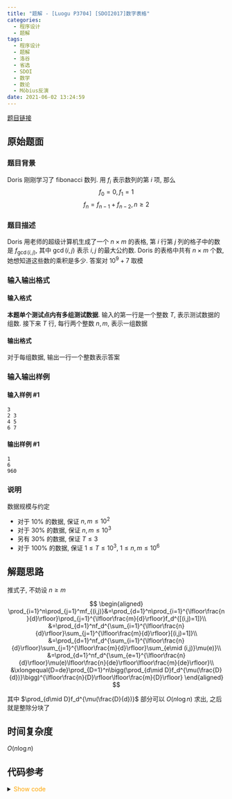 ```yaml
---
title: "题解 - [Luogu P3704] [SDOI2017]数字表格"
categories:
  - 程序设计
  - 题解
tags:
  - 程序设计
  - 题解
  - 洛谷
  - 省选
  - SDOI
  - 数学
  - 数论
  - Möbius反演
date: 2021-06-02 13:24:59
---
```


[题目链接](https://www.luogu.com.cn/problem/P3704)

<!-- more -->

## 原始题面

### 题目背景

Doris 刚刚学习了 fibonacci 数列. 用 $f_i$ 表示数列的第 $i$ 项, 那么
$$f_0=0,f_1=1$$
$$f_n=f_{n-1}+f_{n-2},n\geq 2$$

### 题目描述

Doris 用老师的超级计算机生成了一个 $n\times m$ 的表格, 第 $i$ 行第 $j$ 列的格子中的数是 $f_{\gcd(i,j)}$, 其中 $\gcd(i,j)$ 表示 $i,j$ 的最大公约数. Doris 的表格中共有 $n\times m$ 个数, 她想知道这些数的乘积是多少. 答案对 $10^9+7$ 取模

### 输入输出格式

#### 输入格式

**本题单个测试点内有多组测试数据**. 输入的第一行是一个整数 $T$, 表示测试数据的组数. 接下来 $T$ 行, 每行两个整数 $n, m$, 表示一组数据

#### 输出格式

对于每组数据, 输出一行一个整数表示答案

### 输入输出样例

#### 输入样例 #1

```input1
3
2 3
4 5
6 7
```

#### 输出样例 #1

```output1
1
6
960
```

### 说明

数据规模与约定

- 对于 $10\%$ 的数据, 保证 $n,m\leq 10^2$
- 对于 $30\%$ 的数据, 保证 $n,m\leq 10^3$
- 另有 $30\%$ 的数据, 保证 $T\leq 3$
- 对于 $100\%$ 的数据, 保证 $1 \leq T\leq 10^3$, $1\leq n,m\leq 10^6$

## 解题思路

推式子, 不妨设 $n\geqslant m$

$$
\begin{aligned}
  \prod_{i=1}^n\prod_{j=1}^mf_{(i,j)}&=\prod_{d=1}^n\prod_{i=1}^{\lfloor\frac{n}{d}\rfloor}\prod_{j=1}^{\lfloor\frac{m}{d}\rfloor}f_d^{[(i,j)=1]}\\
  &=\prod_{d=1}^nf_d^{\sum_{i=1}^{\lfloor\frac{n}{d}\rfloor}\sum_{j=1}^{\lfloor\frac{m}{d}\rfloor}[(i,j)=1]}\\
  &=\prod_{d=1}^nf_d^{\sum_{i=1}^{\lfloor\frac{n}{d}\rfloor}\sum_{j=1}^{\lfloor\frac{m}{d}\rfloor}\sum_{e\mid (i,j)}\mu(e)}\\
  &=\prod_{d=1}^nf_d^{\sum_{e=1}^{\lfloor\frac{n}{d}\rfloor}\mu(e)\lfloor\frac{n}{de}\rfloor\lfloor\frac{m}{de}\rfloor}\\
  &\xlongequal{D=de}\prod_{D=1}^n\bigg(\prod_{d\mid D}f_d^{\mu(\frac{D}{d})}\bigg)^{\lfloor\frac{n}{D}\rfloor\lfloor\frac{m}{D}\rfloor}
\end{aligned}
$$

其中 $\prod_{d\mid D}f_d^{\mu(\frac{D}{d})}$ 部分可以 $O(n\log n)$ 求出, 之后就是整除分块了

## 时间复杂度

$O(n\log n)$

## 代码参考

<details>
<summary><font color='orange'>Show code</font></summary>

{% icodeweb cpa_cpp title:Luogu_P3704 Luogu/P3704/0.cpp %}

</details>

